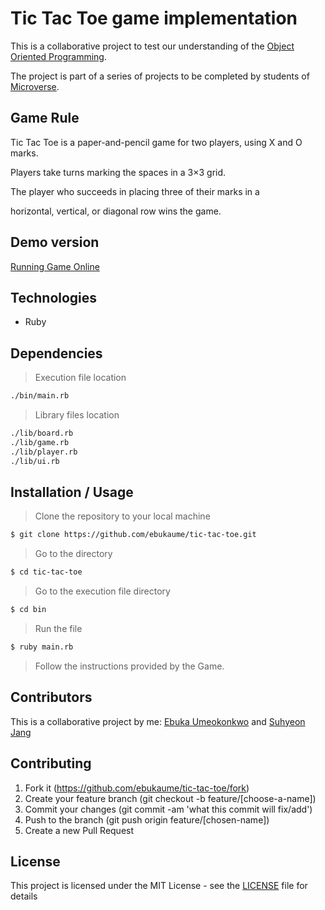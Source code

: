 # Tic Tac Toe game implementation

This is a collaborative project to test our understanding of the [Object Oriented Programming](https://en.wikipedia.org/wiki/Object-oriented_programming).

The project is part of a series of projects to be completed by students of [Microverse](https://www.microverse.org/ "The Global School for Remote Software Developers!").

## Game Rule

Tic Tac Toe is a paper-and-pencil game for two players, using X and O marks.

Players take turns marking the spaces in a 3×3 grid.

The player who succeeds in placing three of their marks in a

horizontal, vertical, or diagonal row wins the game.

## Demo version

[Running Game Online](https://tic-tac-toe.suhyeonjang.repl.run/)

## Technologies

- Ruby

## Dependencies

> Execution file location

```sh
./bin/main.rb
```

> Library files location

```sh
./lib/board.rb
./lib/game.rb
./lib/player.rb
./lib/ui.rb
```

## Installation / Usage

> Clone the repository to your local machine

```sh
$ git clone https://github.com/ebukaume/tic-tac-toe.git
```

> Go to the directory

```sh
$ cd tic-tac-toe
```

> Go to the execution file directory

```sh
$ cd bin
```

> Run the file

```sh
$ ruby main.rb
```

> Follow the instructions provided by the Game.


## Contributors

This is a collaborative project by me: [Ebuka Umeokonkwo](https://github.com/ebukaume) and [Suhyeon Jang](https://github.com/shjang7)

## Contributing

1. Fork it (https://github.com/ebukaume/tic-tac-toe/fork)
2. Create your feature branch (git checkout -b feature/[choose-a-name])
3. Commit your changes (git commit -am 'what this commit will fix/add')
4. Push to the branch (git push origin feature/[chosen-name])
5. Create a new Pull Request

## License

This project is licensed under the MIT License - see the [LICENSE](./LICENSE.md) file for details

